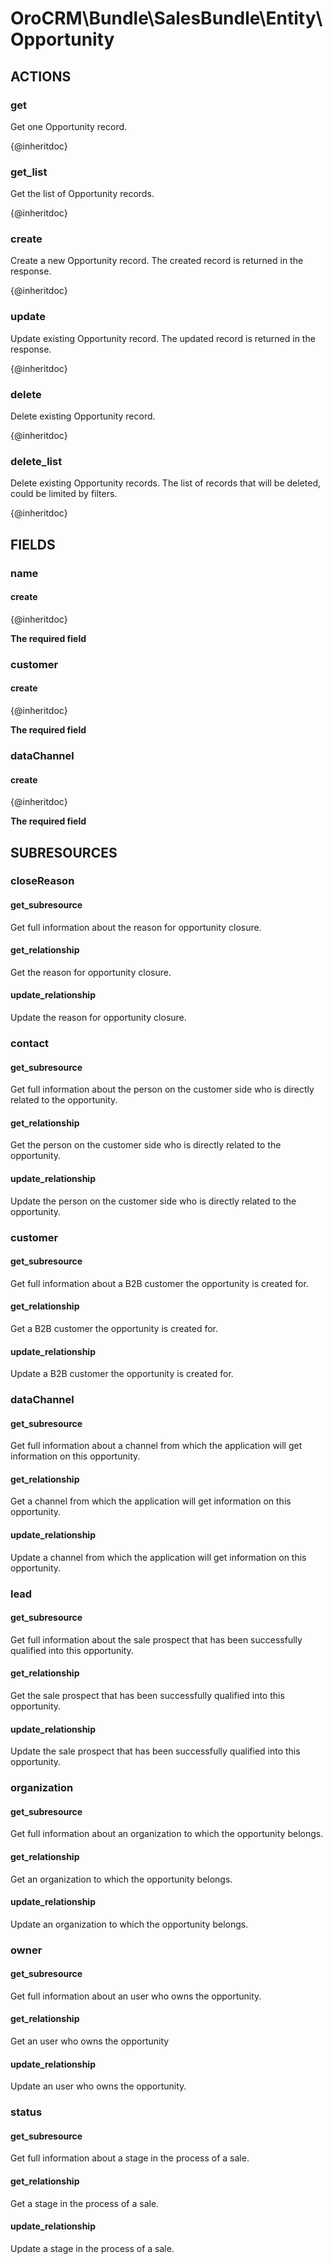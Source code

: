 # OroCRM\Bundle\SalesBundle\Entity\Opportunity

## ACTIONS

### get

Get one Opportunity record.

{@inheritdoc}

### get_list

Get the list of Opportunity records.

{@inheritdoc}

### create

Create a new Opportunity record.
The created record is returned in the response.

{@inheritdoc}

### update

Update existing Opportunity record.
The updated record is returned in the response.

{@inheritdoc}

### delete

Delete existing Opportunity record.

{@inheritdoc}

### delete_list

Delete existing Opportunity records.
The list of records that will be deleted, could be limited by filters.

{@inheritdoc}

## FIELDS

### name

#### create

{@inheritdoc}

**The required field**

### customer

#### create

{@inheritdoc}

**The required field**

### dataChannel

#### create

{@inheritdoc}

**The required field**

## SUBRESOURCES

### closeReason

#### get_subresource

Get full information about the reason for opportunity closure.

#### get_relationship

Get the reason for opportunity closure.

#### update_relationship

Update the reason for opportunity closure.

### contact

#### get_subresource

Get full information about the person on the customer side who is directly related to the opportunity.

#### get_relationship

Get the person on the customer side who is directly related to the opportunity.

#### update_relationship

Update the person on the customer side who is directly related to the opportunity.

### customer

#### get_subresource

Get full information about a B2B customer the opportunity is created for.

#### get_relationship

Get a B2B customer the opportunity is created for.

#### update_relationship

Update a B2B customer the opportunity is created for.

### dataChannel

#### get_subresource

Get full information about a channel from which the application will get information on this opportunity.

#### get_relationship

Get a channel from which the application will get information on this opportunity.

#### update_relationship

Update a channel from which the application will get information on this opportunity.

### lead

#### get_subresource

Get full information about the sale prospect that has been successfully qualified into this opportunity.

#### get_relationship

Get the sale prospect that has been successfully qualified into this opportunity.

#### update_relationship

Update the sale prospect that has been successfully qualified into this opportunity.

### organization

#### get_subresource

Get full information about an organization to which the opportunity belongs.

#### get_relationship

Get an organization to which the opportunity belongs.

#### update_relationship

Update an organization to which the opportunity belongs.

### owner

#### get_subresource

Get full information about an user who owns the opportunity.

#### get_relationship

Get an user who owns the opportunity

#### update_relationship

Update an user who owns the opportunity.

### status

#### get_subresource

Get full information about a stage in the process of a sale.

#### get_relationship

Get a stage in the process of a sale.

#### update_relationship

Update a stage in the process of a sale.

